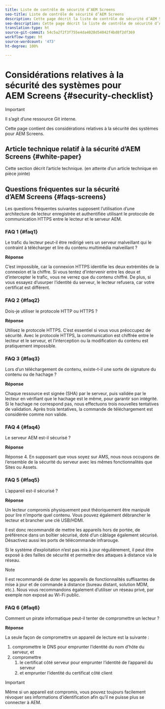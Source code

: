 ```yaml
---
title: Liste de contrôle de sécurité d’AEM Screens
seo-title: Liste de contrôle de sécurité d’AEM Screens
description: Cette page décrit la liste de contrôle de sécurité d’AEM Screens
seo-description: Cette page décrit la liste de contrôle de sécurité d’AEM Screens
translation-type: ht
source-git-commit: 54c5a2f2f3f755e4da4028d54042f4bd8f2df369
workflow-type: ht
source-wordcount: '473'
ht-degree: 100%

---
```



# Considérations relatives à la sécurité des systèmes pour AEM Screens {#security-checklist}

>[!IMPORTANT]
>Il s’agit d’une ressource Git interne.

Cette page contient des considérations relatives à la sécurité des systèmes pour AEM Screens.


## Article technique relatif à la sécurité d’AEM Screens {#white-paper}

Cette section décrit l’article technique. (en attente d’un article technique en pièce jointe)


## Questions fréquentes sur la sécurité d’AEM Screens {#faqs-screens}

Les questions fréquentes suivantes supposent l’utilisation d’une architecture de lecteur enregistrée et authentifiée utilisant le protocole de communication HTTPS entre le lecteur et le serveur AEM.

### FAQ 1 {#faq1}

Le trafic du lecteur peut-il être redirigé vers un serveur malveillant qui le contraint à télécharger et lire du contenu multimédia malveillant ?

**Réponse**

C’est impossible, car la connexion HTTPS identifie les deux extrémités de la connexion et la chiffre. Si vous tentez d’intervenir entre les deux et d’intercepter le trafic, vous ne verrez que du contenu chiffré. De plus, si vous essayez d’usurper l’identité du serveur, le lecteur refusera, car votre certificat est différent.


### FAQ 2 {#faq2}

Dois-je utiliser le protocole HTTP ou HTTPS ?

**Réponse**

Utilisez le protocole HTTPS. C’est essentiel si vous vous préoccupez de sécurité. Avec le protocole HTTPS, la communication est chiffrée entre le lecteur et le serveur, et l’interception ou la modification du contenu est pratiquement impossible.


### FAQ 3 {#faq3}

Lors d’un téléchargement de contenu, existe-t-il une sorte de signature du contenu ou de hachage ?

**Réponse**

Chaque ressource est signée (SHA) par le serveur, puis validée par le lecteur en vérifiant que le hachage est le même, pour garantir son intégrité.
Si le hachage ne correspond pas, nous effectuons trois nouvelles tentatives de validation. Après trois tentatives, la commande de téléchargement est considérée comme non valide.


### FAQ 4 {#faq4}

Le serveur AEM est-il sécurisé ?

**Réponse**

Réponse 4. En supposant que vous soyez sur AMS, nous nous occupons de l’ensemble de la sécurité du serveur avec les mêmes fonctionnalités que Sites ou Assets.


### FAQ 5 {#faq5}

L’appareil est-il sécurisé ?

**Réponse**

Un lecteur compromis physiquement peut théoriquement être manipulé pour lire n’importe quel contenu. Vous pouvez également débrancher le lecteur et brancher une clé USB/HDMI.

Il est donc recommandé de mettre les appareils hors de portée, de préférence dans un boîtier sécurisé, doté d’un câblage également sécurisé. Désactivez aussi les ports de télécommande infrarouge.

Si le système d’exploitation n’est pas mis à jour régulièrement, il peut être exposé à des failles de sécurité et permettre des attaques à distance via le réseau.

>[!NOTE]
>
>Il est recommandé de doter les appareils de fonctionnalités suffisantes de mise à jour et de commande à distance (bureau distant, solution MDM, etc.). Nous vous recommandons également d’utiliser un réseau privé, par exemple non exposé au Wi-Fi public.


### FAQ 6 {#faq6}

Comment un pirate informatique peut-il tenter de compromettre un lecteur ?

**Réponse**

La seule façon de compromettre un appareil de lecture est la suivante :

1. compromettre le DNS pour emprunter l’identité du nom d’hôte du serveur, et
1. compromettre
   1. le certificat côté serveur pour emprunter l’identité de l’appareil du serveur
   1. et emprunter l’identité du certificat côté client

>[!IMPORTANT]
>Même si un appareil est compromis, vous pouvez toujours facilement révoquer ses informations d’identification afin qu’il ne puisse plus se connecter à AEM.





